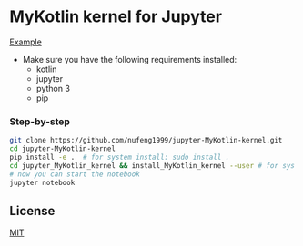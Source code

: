 # MyKotlin kernel for Jupyter
[Example](https://github.com/nufeng1999/jupyter-MyKotlin-kernel/blob/master/example/jupyter_kotlin_readme.ipynb "Example")
* Make sure you have the following requirements installed:
  * kotlin
  * jupyter
  * python 3
  * pip

### Step-by-step

```bash
git clone https://github.com/nufeng1999/jupyter-MyKotlin-kernel.git
cd jupyter-MyKotlin-kernel
pip install -e .  # for system install: sudo install .
cd jupyter_MyKotlin_kernel && install_MyKotlin_kernel --user # for sys install: sudo install_dart_kernel
# now you can start the notebook
jupyter notebook
```

## License

[MIT](LICENSE.txt)
